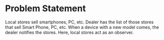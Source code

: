 # Problem Statement

Local stores sell smartphones, PC, etc. Dealer has the list of those stores that sell Smart Phone, PC, etc. When a device with a new model comes, the dealer notifies the stores. Here, local stores act as an observer.
